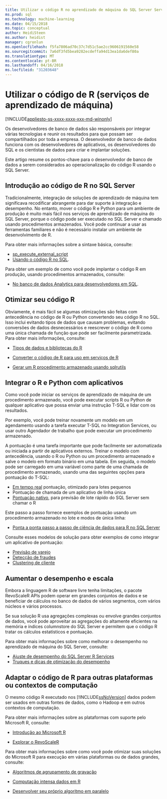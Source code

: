 ```yaml
---
title: Utilizar o código R no aprendizado de máquina do SQL Server Services | Microsoft Docs
ms.prod: sql
ms.technology: machine-learning
ms.date: 04/15/2018
ms.topic: conceptual
author: HeidiSteen
ms.author: heidist
manager: cgronlun
ms.openlocfilehash: f5fa7806ad70c37c7d51c5ae2cc9606191560e58
ms.sourcegitcommit: 7a6df3fd5bea9282ecdeffa94d13ea1da6def80a
ms.translationtype: MT
ms.contentlocale: pt-BR
ms.lasthandoff: 04/16/2018
ms.locfileid: "31203648"
---
```

# <a name="operationalize-r-code-machine-learning-services"></a>Utilizar o código de R (serviços de aprendizado de máquina)
[!INCLUDE[appliesto-ss-xxxx-xxxx-xxx-md-winonly](../../includes/appliesto-ss-xxxx-xxxx-xxx-md-winonly.md)]

Os desenvolvedores de banco de dados são responsáveis por integrar várias tecnologias e reunir os resultados para que possam ser compartilhados por toda a empresa. O desenvolvedor de banco de dados funciona com os desenvolvedores de aplicativos, os desenvolvedores do SQL e os cientistas de dados para criar e implantar soluções.

Este artigo resume os pontos-chave para o desenvolvedor de banco de dados a serem considerados ao operacionalização do código R usando o SQL Server.

## <a name="get-started-with-r-code-in-sql-server"></a>Introdução ao código de R no SQL Server

Tradicionalmente, integração de soluções de aprendizado de máquina tem significava recodificar abrangente para dar suporte à integração e desempenho. No entanto, mover o código R e Python para um ambiente de produção é muito mais fácil nos serviços de aprendizado de máquina do SQL Server, porque o código pode ser executado no SQL Server e chamado usando procedimentos armazenados. Você pode continuar a usar as ferramentas familiares e não é necessário instalar um ambiente de desenvolvimento de R. 

Para obter mais informações sobre a sintaxe básica, consulte:

+ [sp_execute_external_script](../../relational-databases/system-stored-procedures/sp-execute-external-script-transact-sql.md)
+ [Usando o código R no SQL](../../advanced-analytics/tutorials/rtsql-using-r-code-in-transact-sql-quickstart.md).

Para obter um exemplo de como você pode implantar o código R em produção, usando procedimentos armazenados, consulte:

+ [No banco de dados Analytics para desenvolvedores em SQL](../../advanced-analytics/tutorials/sqldev-in-database-r-for-sql-developers.md).

## <a name="optimize-your-r-code"></a>Otimizar seu código R

Obviamente, é mais fácil se algumas otimizações são feitas com antecedência no código de R ou Python convertendo seu código R no SQL. Isso inclui evitando tipos de dados que causam problemas, evitando conversões de dados desnecessários e reescrever o código de R como uma única chamada de função que pode ser facilmente parametrizada. Para obter mais informações, consulte:

+ [Tipos de dados e bibliotecas do R](r-libraries-and-data-types.md)

+ [Converter o código de R para uso em serviços de R](converting-r-code-for-use-in-sql-server.md)

+ [Gerar um R procedimento armazenado usando sqlrutils](generating-an-r-stored-procedure-for-r-code-using-the-sqlrutils-package.md)

## <a name="integrate-r-and-python-with-applications"></a>Integrar o R e Python com aplicativos

Como você pode iniciar os serviços de aprendizado de máquina de um procedimento armazenado, você pode executar scripts R ou Python de qualquer aplicativo que possa enviar uma instrução T-SQL e lidar com os resultados.

Por exemplo, você pode treinar novamente um modelo em um agendamento usando a tarefa executar T-SQL no Integration Services, ou usar outro Agendador de trabalho que pode executar um procedimento armazenado.

A pontuação é uma tarefa importante que pode facilmente ser automatizada ou iniciada a partir de aplicativos externos. Treinar o modelo com antecedência, usando o R ou Python ou um procedimento armazenado e salve o modelo em formato binário em uma tabela. Em seguida, o modelo pode ser carregado em uma variável como parte de uma chamada de procedimento armazenado, usando uma das seguintes opções para pontuação do T-SQL:

+ [Em tempo real](../real-time-scoring.md) pontuação, otimizado para lotes pequenos
+ Pontuação de chamada de um aplicativo de linha única
+ [Pontuação nativo](../sql-native-scoring.md), para previsão de lote rápido do SQL Server sem chamar o R

Este passo a passo fornece exemplos de pontuação usando um procedimento armazenado no lote e modos de única linha:

+ [Ponta a ponta passo a passo de ciência de dados para R no SQL Server](../tutorials/walkthrough-data-science-end-to-end-walkthrough.md)

Consulte esses modelos de solução para obter exemplos de como integrar um aplicativo de pontuação:

+ [Previsão de varejo](https://github.com/Microsoft/SQL-Server-R-Services-Samples/blob/master/RetailForecasting/Introduction.md)
+ [Detecção de fraudes](https://github.com/Microsoft/SQL-Server-R-Services-Samples/blob/master/FraudDetection/Introduction.md)
+ [Clustering de cliente](https://github.com/Microsoft/sql-server-samples/tree/master/samples/features/r-services/getting-started/customer-clustering)

## <a name="boost-performance-and-scale"></a>Aumentar o desempenho e escala

Embora a linguagem R de software livre tenha limitações, o pacote RevoScaleR APIs podem operar em grandes conjuntos de dados e se beneficiar de cálculos no banco de dados de vários segmentos, com vários núcleos e vários processos.

Se sua solução R usa agregações complexas ou envolve grandes conjuntos de dados, você pode aproveitar as agregações do altamente eficientes na memória e índices columnstore do SQL Server e permitem que o código R tratar os cálculos estatísticos e pontuação.

Para obter mais informações sobre como melhorar o desempenho no aprendizado de máquina do SQL Server, consulte:

+ [Ajuste de desempenho do SQL Server R Services](../../advanced-analytics/r/sql-server-r-services-performance-tuning.md)
+ [Truques e dicas de otimização do desempenho](https://gallery.cortanaintelligence.com/Tutorial/SQL-Server-Optimization-Tips-and-Tricks-for-Analytics-Services)

## <a name="adapt-r-code-for-other-platforms-or-compute-contexts"></a>Adaptar o código de R para outras plataformas ou contextos de computação

O mesmo código R executado nos [!INCLUDE[ssNoVersion](../../includes/ssnoversion-md.md)] dados podem ser usados em outras fontes de dados, como o Hadoop e em outros contextos de computação.

Para obter mais informações sobre as plataformas com suporte pelo Microsoft R, consulte:

+ [Introdução ao Microsoft R](https://docs.microsoft.com/r-server/)

+ [Explorar o RevoScaleR](https://docs.microsoft.com/r-server/r/tutorial-r-to-revoscaler)

Para obter mais informações sobre como você pode otimizar suas soluções do Microsoft R para execução em várias plataformas ou de dados grandes, consulte:

+ [Algoritmos de agrupamento de gravação](https://docs.microsoft.com/r-server/r/how-to-developer-write-chunking-algorithms)

+ [Computação intensa dados em R](https://docs.microsoft.com/r-server/r/tutorial-large-data-tips)

+ [Desenvolver seu próprio algoritmo em paralelo](https://docs.microsoft.com/r-server/r-reference/revopemar/pemar)

